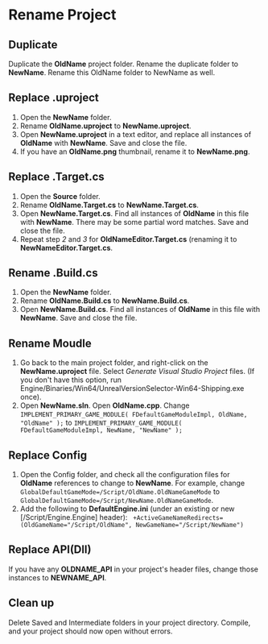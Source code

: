# Rename Project
## Duplicate
Duplicate the **OldName** project folder. Rename the duplicate folder to **NewName**.
Rename this OldName folder to NewName as well.
## Replace **.uproject**
1. Open the **NewName** folder.
2. Rename **OldName.uproject** to **NewName.uproject**.
3. Open **NewName.uproject** in a text editor, and replace all instances of **OldName** with **NewName**. Save and close the file.
5. If you have an **OldName.png** thumbnail, rename it to **NewName.png**.
## Replace **.Target.cs**
1. Open the **Source** folder.
2. Rename **OldName.Target.cs** to **NewName.Target.cs**.
3. Open **NewName.Target.cs**. Find all instances of **OldName** in this file with **NewName**. There may be some partial word matches. Save and close the file.
4. Repeat step _2_ and _3_ for **OldNameEditor.Target.cs** (renaming it to **NewNameEditor.Target.cs**.
## Rename **.Build.cs**
1. Open the **NewName** folder.
2. Rename **OldName.Build.cs** to **NewName.Build.cs**.
3. Open **NewName.Build.cs**. Find all instances of **OldName** in this file with **NewName**. Save and close the file.
## Rename Moudle
1. Go back to the main project folder, and right-click on the **NewName.uproject** file. Select *Generate Visual Studio Project* files. (If you don't have this option, run Engine/Binaries/Win64/UnrealVersionSelector-Win64-Shipping.exe once).
2. Open **NewName.sln**. Open **OldName.cpp**. Change ```IMPLEMENT_PRIMARY_GAME_MODULE( FDefaultGameModuleImpl, OldName, "OldName" );``` to ```IMPLEMENT_PRIMARY_GAME_MODULE( FDefaultGameModuleImpl, NewName, "NewName" );```
## Replace Config
1. Open the Config folder, and check all the configuration files for **OldName** references to change to **NewName**. For example, change ```GlobalDefaultGameMode=/Script/OldName.OldNameGameMode``` to ```GlobalDefaultGameMode=/Script/NewName.OldNameGameMode```.
2. Add the following to **DefaultEngine.ini** (under an existing or new [/Script/Engine.Engine] header): ```
+ActiveGameNameRedirects=(OldGameName="/Script/OldName", NewGameName="/Script/NewName")```
## Replace **API**(Dll)
If you have any **OLDNAME_API** in your project's header files, change those instances to **NEWNAME_API**.
## Clean up
Delete Saved and Intermediate folders in your project directory.
Compile, and your project should now open without errors.
